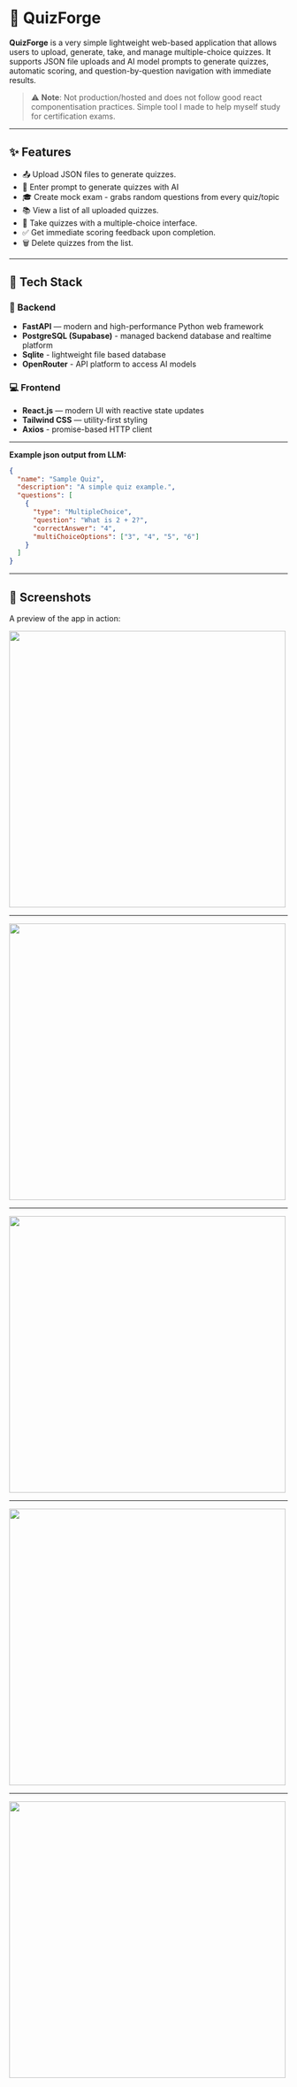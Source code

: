 # 🧠 QuizForge

**QuizForge** is a very simple lightweight web-based application that allows users to upload, generate, take, and manage multiple-choice quizzes. It supports JSON file uploads and AI model prompts to generate quizzes, automatic scoring, and question-by-question navigation with immediate results.

> ⚠️ **Note**: Not production/hosted and does not follow good react componentisation practices. Simple tool I made to help myself study for certification exams.

---

## ✨ Features

- 📤 Upload JSON files to generate quizzes.
- 🤖 Enter prompt to generate quizzes with AI
- 🎓 Create mock exam - grabs random questions from every quiz/topic
- 📚 View a list of all uploaded quizzes.
- 📝 Take quizzes with a multiple-choice interface.
- ✅ Get immediate scoring feedback upon completion.
- 🗑️ Delete quizzes from the list.

---

## 🚀 Tech Stack

### 🧠 Backend

- **FastAPI** — modern and high-performance Python web framework
- **PostgreSQL (Supabase)** - managed backend database and realtime platform
- **Sqlite** - lightweight file based database
- **OpenRouter** - API platform to access AI models

### 💻 Frontend

- **React.js** — modern UI with reactive state updates
- **Tailwind CSS** — utility-first styling
- **Axios** - promise-based HTTP client

---

**Example json output from LLM:**

```json
{
  "name": "Sample Quiz",
  "description": "A simple quiz example.",
  "questions": [
    {
      "type": "MultipleChoice",
      "question": "What is 2 + 2?",
      "correctAnswer": "4",
      "multiChoiceOptions": ["3", "4", "5", "6"]
    }
  ]
}
```

---

## 📸 Screenshots

A preview of the app in action:

<img src="misc/screenshots/quiz-forge-auth1.png" width="500"/>

---

<img src="misc/screenshots/quiz-forge-quizzes.png" width="500"/>

---

<img src="misc/screenshots/quiz-forge-quiz.png" width="500"/>

---

<img src="misc/screenshots/quiz-forge-results.png" width="500"/>

---

<img src="misc/screenshots/quiz-forge-results2.png" width="500"/>



  

